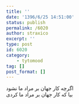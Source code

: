```yaml
---
title: ''
date: '1396/6/25 14:51:00'
status: publish
permalink: /6020
author: straxico
excerpt: ''
type: post
id: 6020
category:
    - tytomood
tag: []
post_format: []
---
```

‏اگرچه کار جهان بر مراد ما نشود  
بیا که کار جهان بر مراد ما کردی
